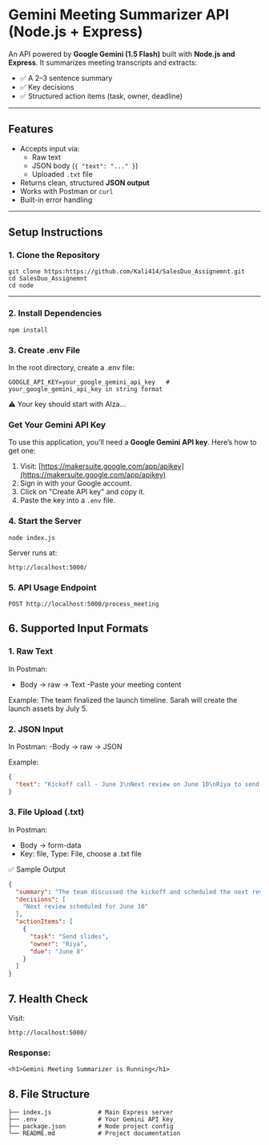 # Gemini Meeting Summarizer API (Node.js + Express)

An API powered by **Google Gemini (1.5 Flash)** built with **Node.js and Express**. It summarizes meeting transcripts and extracts:

- ✅ A 2–3 sentence summary  
- ✅ Key decisions  
- ✅ Structured action items (task, owner, deadline)

---

##  Features

- Accepts input via:
  - Raw text
  - JSON body (`{ "text": "..." }`)
  - Uploaded `.txt` file
- Returns clean, structured **JSON output**
- Works with Postman or `curl`
- Built-in error handling

---

##  Setup Instructions

### 1. Clone the Repository

```
git clone https:https://github.com/Kali414/SalesDuo_Assignemnt.git
cd SalesDuo_Assignemnt
cd node
```

---

### 2. Install Dependencies
```
npm install
```

### 3. Create .env File
In the root directory, create a .env file:
```
GOOGLE_API_KEY=your_google_gemini_api_key   # your_google_gemini_api_key in string format
```
⚠️ Your key should start with AIza...

### Get Your Gemini API Key

To use this application, you’ll need a **Google Gemini API key**. Here’s how to get one:

1. Visit: [https://makersuite.google.com/app/apikey](https://makersuite.google.com/app/apikey)
2. Sign in with your Google account.
3. Click on "Create API key" and copy it.
4. Paste the key into a `.env` file.

### 4. Start the Server

```
node index.js
```

Server runs at:
```
http://localhost:5000/
```



### 5. API Usage Endpoint
```
POST http://localhost:5000/process_meeting
```

##  6. Supported Input Formats
### 1. Raw Text
In Postman:
- Body → raw → Text
-Paste your meeting content

Example:
The team finalized the launch timeline. Sarah will create the launch assets by July 5.

### 2. JSON Input
In Postman:
-Body → raw → JSON

Example:
```json
{
  "text": "Kickoff call - June 3\nNext review on June 10\nRiya to send slides by June 8"
}
```

### 3. File Upload (.txt)
In Postman:
- Body → form-data
- Key: file, Type: File, choose a .txt file

✅ Sample Output
```json
{
  "summary": "The team discussed the kickoff and scheduled the next review meeting. Riya is responsible for sending the slides before the deadline.",
  "decisions": [
    "Next review scheduled for June 10"
  ],
  "actionItems": [
    {
      "task": "Send slides",
      "owner": "Riya",
      "due": "June 8"
    }
  ]
}
```

## 7. Health Check
Visit:
```
http://localhost:5000/
```

### Response:
```
<h1>Gemini Meeting Summarizer is Running</h1>
```

## 8. File Structure
```
├── index.js             # Main Express server
├── .env                 # Your Gemini API key
├── package.json         # Node project config
└── README.md            # Project documentation
```
